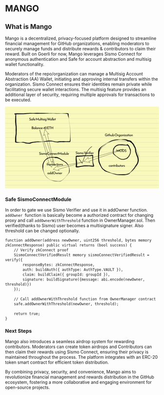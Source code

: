 # MANGO

## What is Mango
Mango is a decentralized, privacy-focused platform designed to streamline financial management for GitHub organizations, enabling moderators to securely manage funds and distribute rewards & contributors to claim their reward. Built on Goerli for now, Mango leverages Sismo Connect for anonymous authentication and Safe for account abstraction and multisig wallet functionality.

Moderators of the repo/organization can manage a Multisig Account Abstraction (AA) Wallet, initiating and approving internal transfers within the organization. Sismo Connect ensures their identities remain private while facilitating secure wallet interactions. The multisig feature provides an additional layer of security, requiring multiple approvals for transactions to be executed.

![image](https://github.com/berkingurcan/mango-eth-tokyo-23/blob/main/Screenshot%202023-04-16%20at%2007.06.39.png)

### Safe SismoConnectModule

In order to gate we use Sismo Verifier and use it in addOwner function. ```addOwner ```function is basically become a authorized contract for changing proxy and call ``` addOwnerWithThreshold ``` function in OwnerManager.sol. Then verified(thanks to Sismo) user becomes a multisignature signer. Also threshold can be changed optionally.

```tsx
function addOwner(address newOwner, uint256 threshold, bytes memory zkConnectResponse) public virtual returns (bool success) {
    // Verify zkConnect proof
    SismoConnectVerifiedResult memory sismoConnectVerifiedResult = verify({
        responseBytes: zkConnectResponse,
        auth: buildAuth({ authType: AuthType.VAULT }),
        claim: buildClaim({ groupId: groupId }),
        signature: buildSignature({message: abi.encode(newOwner, threshold)})
    });

    // Call addOwnerWithThreshold function from OwnerManager contract
    safe.addOwnerWithThreshold(newOwner, threshold);

    return true;
}
```

### Next Steps
Mango also introduces a seamless airdrop system for rewarding contributors. Moderators can create token airdrops and Contributors can then claim their rewards using Sismo Connect, ensuring their privacy is maintained throughout the process. The platform integrates with an ERC-20 token smart contract for efficient token distribution.

By combining privacy, security, and convenience, Mango aims to revolutionize financial management and rewards distribution in the GitHub ecosystem, fostering a more collaborative and engaging environment for open-source projects.
